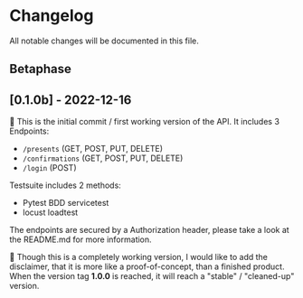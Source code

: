 # Changelog

All notable changes will be documented in this file.

## Betaphase

## [0.1.0b] - 2022-12-16

🎉 This is the initial commit / first working version of the API.
It includes 3 Endpoints:
- `/presents` (GET, POST, PUT, DELETE)
- `/confirmations` (GET, POST, PUT, DELETE)
- `/login` (POST)

Testsuite includes 2 methods:
- Pytest BDD servicetest
- locust loadtest

The endpoints are secured by a Authorization header, please take a look at the README.md
for more information. 

🚧 Though this is a completely working version, I would like to add the disclaimer, that
it is more like a proof-of-concept, than a finished product. When the version tag **1.0.0** is reached,
it will reach a "stable" / "cleaned-up" version.
